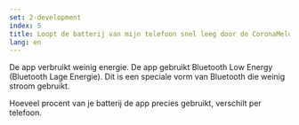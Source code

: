 ```yaml
---
set: 2-development
index: 5
title: Loopt de batterij van mijn telefoon snel leeg door de CoronaMelder app?
lang: en
---
```


De app verbruikt weinig energie. De app gebruikt Bluetooth Low Energy (Bluetooth Lage Energie). Dit is een speciale vorm van Bluetooth die weinig stroom gebruikt. 

Hoeveel procent van je batterij de app precies gebruikt, verschilt per telefoon.

